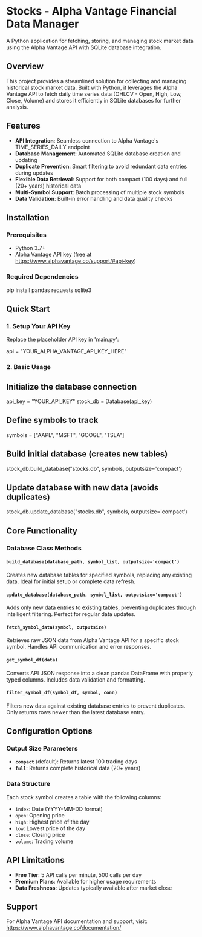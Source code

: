 # Stocks - Alpha Vantage Financial Data Manager

A Python application for fetching, storing, and managing stock market data using the Alpha Vantage API with SQLite database integration.

## Overview

This project provides a streamlined solution for collecting and managing historical stock market data. Built with Python, it leverages the Alpha Vantage API to fetch daily time series data (OHLCV - Open, High, Low, Close, Volume) and stores it efficiently in SQLite databases for further analysis.

## Features

- **API Integration**: Seamless connection to Alpha Vantage's TIME_SERIES_DAILY endpoint
- **Database Management**: Automated SQLite database creation and updating
- **Duplicate Prevention**: Smart filtering to avoid redundant data entries during updates
- **Flexible Data Retrieval**: Support for both compact (100 days) and full (20+ years) historical data
- **Multi-Symbol Support**: Batch processing of multiple stock symbols
- **Data Validation**: Built-in error handling and data quality checks


## Installation

### Prerequisites

- Python 3.7+
- Alpha Vantage API key (free at https://www.alphavantage.co/support/#api-key)

### Required Dependencies

pip install pandas requests sqlite3

## Quick Start

### 1. Setup Your API Key

Replace the placeholder API key in 'main.py':

api = "YOUR_ALPHA_VANTAGE_API_KEY_HERE"


### 2. Basic Usage
## Initialize the database connection

api_key = "YOUR_API_KEY"
stock_db = Database(api_key)

## Define symbols to track
symbols = ["AAPL", "MSFT", "GOOGL", "TSLA"]

## Build initial database (creates new tables)
stock_db.build_database("stocks.db", symbols, outputsize='compact')

## Update database with new data (avoids duplicates)
stock_db.update_database("stocks.db", symbols, outputsize='compact')


## Core Functionality

### Database Class Methods

#### `build_database(database_path, symbol_list, outputsize='compact')`
Creates new database tables for specified symbols, replacing any existing data. Ideal for initial setup or complete data refresh.

#### `update_database(database_path, symbol_list, outputsize='compact')`
Adds only new data entries to existing tables, preventing duplicates through intelligent filtering. Perfect for regular data updates.

#### `fetch_symbol_data(symbol, outputsize)`
Retrieves raw JSON data from Alpha Vantage API for a specific stock symbol. Handles API communication and error responses.

#### `get_symbol_df(data)`
Converts API JSON response into a clean pandas DataFrame with properly typed columns. Includes data validation and formatting.

#### `filter_symbol_df(symbol_df, symbol, conn)`
Filters new data against existing database entries to prevent duplicates. Only returns rows newer than the latest database entry.

## Configuration Options

### Output Size Parameters

- **`compact`** (default): Returns latest 100 trading days
- **`full`**: Returns complete historical data (20+ years)

### Data Structure

Each stock symbol creates a table with the following columns:
- `index`: Date (YYYY-MM-DD format)
- `open`: Opening price
- `high`: Highest price of the day  
- `low`: Lowest price of the day
- `close`: Closing price
- `volume`: Trading volume

## API Limitations

- **Free Tier**: 5 API calls per minute, 500 calls per day
- **Premium Plans**: Available for higher usage requirements
- **Data Freshness**: Updates typically available after market close

## Support

For Alpha Vantage API documentation and support, visit: https://www.alphavantage.co/documentation/
